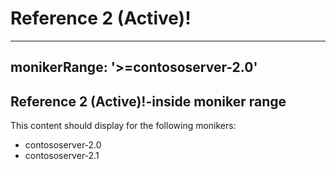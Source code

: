 # Reference 2 (Active)!

---
monikerRange: '>=contososerver-2.0'
---

## Reference 2 (Active)!-inside moniker range

This content should display for the following monikers:

* contososerver-2.0
* contososerver-2.1
